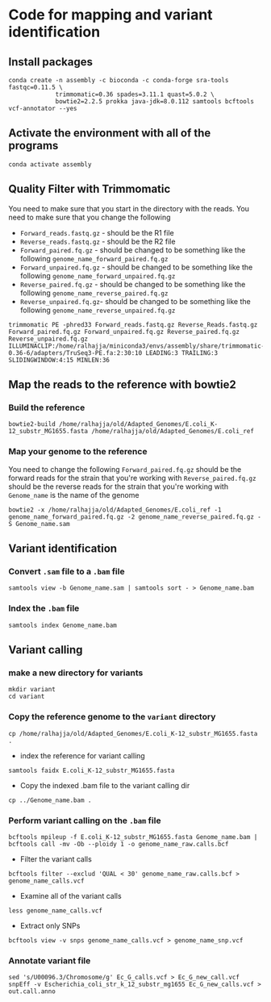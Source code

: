 # Code for mapping and variant identification

## Install packages
```{bash}
conda create -n assembly -c bioconda -c conda-forge sra-tools fastqc=0.11.5 \
             trimmomatic=0.36 spades=3.11.1 quast=5.0.2 \
             bowtie2=2.2.5 prokka java-jdk=8.0.112 samtools bcftools vcf-annotator --yes
```
## Activate the environment with all of the programs

```{bash}
conda activate assembly
```

## Quality Filter with Trimmomatic
You need to make sure that you start in the directory with the reads.
You need to make sure that you change the following 
- `Forward_reads.fastq.gz` - should be the R1 file
- `Reverse_reads.fastq.gz` - should be the R2 file
- `Forward_paired.fq.gz` - should be changed to be something like the following `genome_name_forward_paired.fq.gz`
- `Forward_unpaired.fq.gz` - should be changed to be something like the following `genome_name_forward_unpaired.fq.gz`
- `Reverse_paired.fq.gz` - should be changed to be something like the following `genome_name_reverse_paired.fq.gz`
- `Reverse_unpaired.fq.gz`- should be changed to be something like the following `genome_name_reverse_unpaired.fq.gz`

```{BASH} 
trimmomatic PE -phred33 Forward_reads.fastq.gz Reverse_Reads.fastq.gz Forward_paired.fq.gz Forward_unpaired.fq.gz Reverse_paired.fq.gz Reverse_unpaired.fq.gz ILLUMINACLIP:/home/ralhajja/miniconda3/envs/assembly/share/trimmomatic-0.36-6/adapters/TruSeq3-PE.fa:2:30:10 LEADING:3 TRAILING:3 SLIDINGWINDOW:4:15 MINLEN:36
```

## Map the reads to the reference with bowtie2

### Build the reference
```{bash}
bowtie2-build /home/ralhajja/old/Adapted_Genomes/E.coli_K-12_substr_MG1655.fasta /home/ralhajja/old/Adapted_Genomes/E.coli_ref
```

### Map your genome to the reference
You need to change the following
`Forward_paired.fq.gz` should be the forward reads for the strain that you're working with
`Reverse_paired.fq.gz` should be the reverse reads for the strain that you're working with 
`Genome_name` is the name of the genome

```{bash}
bowtie2 -x /home/ralhajja/old/Adapted_Genomes/E.coli_ref -1 genome_name_forward_paired.fq.gz -2 genome_name_reverse_paired.fq.gz -S Genome_name.sam
```
## Variant identification

### Convert `.sam` file to a `.bam` file
```{bash}
samtools view -b Genome_name.sam | samtools sort - > Genome_name.bam
```
### Index the `.bam` file
```{bash}
samtools index Genome_name.bam
```

## Variant calling

### make a new directory for variants
```{BASH}
mkdir variant
cd variant
```
### Copy the reference genome to the `variant` directory
```{BASH}
cp /home/ralhajja/old/Adapted_Genomes/E.coli_K-12_substr_MG1655.fasta .
```
- index the reference for variant calling
```{BASH}
samtools faidx E.coli_K-12_substr_MG1655.fasta
```
- Copy the indexed .bam file to the variant calling dir
```{BASH}
cp ../Genome_name.bam .
```
### Perform variant calling on the `.bam` file
```{BASH}
bcftools mpileup -f E.coli_K-12_substr_MG1655.fasta Genome_name.bam | bcftools call -mv -Ob --ploidy 1 -o genome_name_raw.calls.bcf
```
- Filter the variant calls
```{BASH}
bcftools filter --exclud 'QUAL < 30' genome_name_raw.calls.bcf > genome_name_calls.vcf
```
- Examine all of the variant calls
```{BASH}
less genome_name_calls.vcf
```
- Extract only SNPs
```{BASH}
bcftools view -v snps genome_name_calls.vcf > genome_name_snp.vcf
```
### Annotate variant file
```{BASH}
sed 's/U00096.3/Chromosome/g' Ec_G_calls.vcf > Ec_G_new_call.vcf
snpEff -v Escherichia_coli_str_k_12_substr_mg1655 Ec_G_new_calls.vcf > out.call.anno
```
